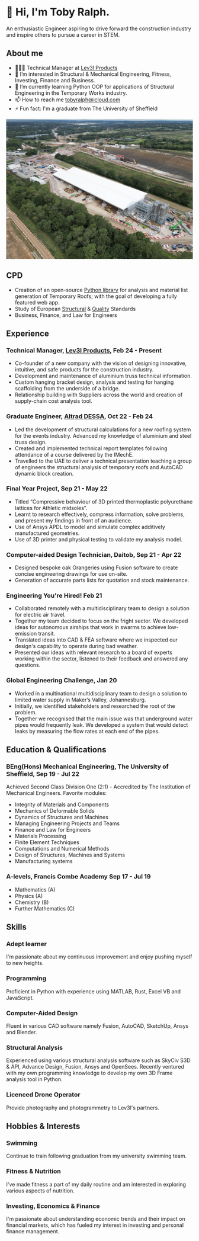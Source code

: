 # 👋 Hi, I'm Toby Ralph.
An enthusiastic Engineer aspiring to drive forward the construction industry and inspire others to pursue a career in STEM. 
## About me
- 🧑🏻‍💻 Technical Manager at [Lev3l Products](lev3l.co.uk)
- 👀 I’m interested in Structural & Mechanical Engineering, Fitness, Investing, Finance and Business. 
- 🌱 I’m currently learning Python OOP for applications of Structural Engineering in the Temporary Works industry.
- 📫 How to reach me tobyralph@icloud.com
- ⚡ Fun fact: I'm a graduate from The University of Sheffield

![](DJI_0042.JPG)

## CPD
- Creation of an open-source [Python library](https://github.com/to8yr/roof) for analysis and material list generation of Temporary Roofs; with the goal of developing a fully featured web app. 
- Study of European [Structural](https://knowledge.bsigroup.com/products/eurocode-basis-of-structural-and-geotechnical-design?version=standard) & [Quality](https://www.bsigroup.com/en-GB/capabilities/quality-management/iso-9001-quality-management-systems/) Standards
- Business, Finance, and Law for Engineers
## Experience
### Technical Manager, [Lev3l Products](https://lev3l.co.uk/), Feb 24 - Present
- Co-founder of a new company with the vision of designing innovative, intuitive, and safe products for the construction industry. 
- Development and maintenance of aluminium truss technical information.
- Custom hanging bracket design, analysis and testing for hanging scaffolding from the underside of a bridge. 
- Relationship building with Suppliers across the world and creation of supply-chain cost analysis tool. 
### Graduate Engineer, [Altrad DESSA](https://www.altrad-dessa.com/), Oct 22 - Feb 24
- Led the development of structural calculations for a new roofing system for the events industry. Advanced my knowledge of aluminium and steel truss design.
- Created and implemented technical report templates following attendance of a course delivered by the IMechE.
- Travelled to the UAE to deliver a technical presentation teaching a group of engineers the structural analysis of temporary roofs and AutoCAD dynamic block creation. 
### Final Year Project, Sep 21 - May 22
- Titled “Compressive behaviour of 3D printed thermoplastic polyurethane lattices for Athletic midsoles”. 
- Learnt to research effectively, compress information, solve problems, and present my findings in front of an audience. 
- Use of Ansys APDL to model and simulate complex additively manufactured geometries. 
- Use of 3D printer and physical testing to validate my analysis model. 
### Computer-aided Design Technician, Daitob, Sep 21 - Apr 22
- Designed bespoke oak Orangeries using Fusion software to create concise engineering drawings for use on-site. 
- Generation of accurate parts lists for quotation and stock maintenance. 
### Engineering You're Hired! Feb 21
- Collaborated remotely with a multidisciplinary team to design a solution for electric air travel. 
- Together my team decided to focus on the fright sector. We developed ideas for autonomous airships that work in swarms to achieve low-emission transit. 
- Translated ideas into CAD & FEA software where we inspected our design's capability to operate during bad weather. 
- Presented our ideas with relevant research to a board of experts working within the sector, listened to their feedback and answered any questions.
### Global Engineering Challenge, Jan 20
- Worked in a multinational multidisciplinary team to design a solution to limited water supply in Maker’s Valley, Johannesburg.
- Initially, we identified stakeholders and researched the root of the problem. 
- Together we recognised that the main issue was that underground water pipes would frequently leak. We developed a system that would detect leaks by measuring the flow rates at each end of the pipes. 
## Education & Qualifications
### BEng(Hons) Mechanical Engineering, The University of Sheffield, Sep 19 - Jul 22
Achieved Second Class Division One (2:1) - Accredited by The Institution of Mechanical Engineers. Favorite modules:
- Integrity of Materials and Components
- Mechanics of Deformable Solids
- Dynamics of Structures and Machines
- Managing Engineering Projects and Teams
- Finance and Law for Engineers
- Materials Processing
- Finite Element Techniques
- Computations and Numerical Methods
- Design of Structures, Machines and Systems
- Manufacturing systems
### A-levels, Francis Combe Academy Sep 17 - Jul 19
- Mathematics (A)
- Physics (A)
- Chemistry (B)
- Further Mathematics (C)
## Skills
### Adept learner
I'm passionate about my continuous improvement and enjoy pushing myself to new heights.
### Programming
Proficient in Python with experience using MATLAB, Rust, Excel VB and JavaScript. 
### Computer-Aided Design
Fluent in various CAD software namely Fusion, AutoCAD, SketchUp, Ansys and Blender. 
### Structural Analysis
Experienced using various structural analysis software such as SkyCiv S3D & API, Advance Design, Fusion, Ansys and OpenSees. Recently ventured with my own programming knowledge to develop my own 3D Frame analysis tool in Python.
### Licenced Drone Operator
Provide photography and photogrammetry to Lev3l's partners.
## Hobbies & Interests
### Swimming
Continue to train following graduation from my university swimming team. 
### Fitness & Nutrition
I've made fitness a part of my daily routine and am interested in exploring various aspects of nutrition.
### Investing, Economics & Finance
I'm passionate about understanding economic trends and their impact on financial markets, which has fueled my interest in investing and personal finance management.
